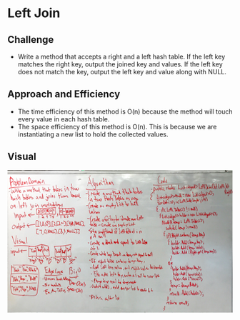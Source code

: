 # Left Join

## Challenge
- Write a method that accepts a right and a left hash table. If the left key matches the right key, output the joined key and values. If the left key does not match the key, output the left key and value along with NULL.

## Approach and Efficiency
- The time efficiency of this method is O(n) because the method will touch every value in each hash table.
- The space efficiency of this method is O(n). This is because we are instantiating a new list to hold the collected values.

## Visual
![SCREENSHOT](https://github.com/ntibbals/data-structures-and-algorithms/blob/master/Challenges/Left_Join/whiteboard.JPG)
